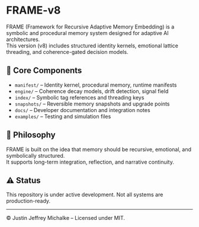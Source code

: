 # FRAME-v8

FRAME (Framework for Recursive Adaptive Memory Embedding) is a symbolic and procedural memory system designed for adaptive AI architectures.  
This version (v8) includes structured identity kernels, emotional lattice threading, and coherence-gated decision models.

## 🔧 Core Components

- `manifest/` – Identity kernel, procedural memory, runtime manifests
- `engine/` – Coherence decay models, drift detection, signal field
- `index/` – Symbolic tag references and threading keys
- `snapshots/` – Reversible memory snapshots and upgrade points
- `docs/` – Developer documentation and integration notes
- `examples/` – Testing and simulation files

## 🧠 Philosophy

FRAME is built on the idea that memory should be recursive, emotional, and symbolically structured.  
It supports long-term integration, reflection, and narrative continuity.

## ⚠️ Status

This repository is under active development. Not all systems are production-ready.

---

© Justin Jeffrey Michalke – Licensed under MIT.
